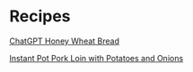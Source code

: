 # Recipes

[ChatGPT Honey Wheat Bread](chatgpt-honey-wheat-bread.md)

[Instant Pot Pork Loin with Potatoes and Onions](instant-pot-pork-loin.md)
